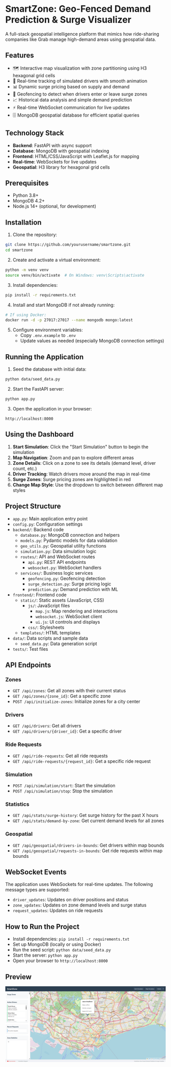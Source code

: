 # SmartZone: Geo-Fenced Demand Prediction & Surge Visualizer

A full-stack geospatial intelligence platform that mimics how ride-sharing companies like Grab manage high-demand areas using geospatial data.

## Features

- 🗺️ Interactive map visualization with zone partitioning using H3 hexagonal grid cells
- 🚗 Real-time tracking of simulated drivers with smooth animation
- 📊 Dynamic surge pricing based on supply and demand
- 🔔 Geofencing to detect when drivers enter or leave surge zones
- 📈 Historical data analysis and simple demand prediction
- ⚡ Real-time WebSocket communication for live updates
- 🗄️ MongoDB geospatial database for efficient spatial queries

## Technology Stack

- **Backend**: FastAPI with async support
- **Database**: MongoDB with geospatial indexing
- **Frontend**: HTML/CSS/JavaScript with Leaflet.js for mapping
- **Real-time**: WebSockets for live updates
- **Geospatial**: H3 library for hexagonal grid cells

## Prerequisites

- Python 3.8+
- MongoDB 4.2+
- Node.js 14+ (optional, for development)

## Installation

1. Clone the repository:
```bash
git clone https://github.com/yourusername/smartzone.git
cd smartzone
```

2. Create and activate a virtual environment:
```bash
python -m venv venv
source venv/bin/activate  # On Windows: venv\Scripts\activate
```

3. Install dependencies:
```bash
pip install -r requirements.txt
```

4. Install and start MongoDB if not already running:
```bash
# If using Docker:
docker run -d -p 27017:27017 --name mongodb mongo:latest
```

5. Configure environment variables:
   - Copy `.env.example` to `.env`
   - Update values as needed (especially MongoDB connection settings)

## Running the Application

1. Seed the database with initial data:
```bash
python data/seed_data.py
```

2. Start the FastAPI server:
```bash
python app.py
```

3. Open the application in your browser:
```
http://localhost:8000
```

## Using the Dashboard

1. **Start Simulation**: Click the "Start Simulation" button to begin the simulation
2. **Map Navigation**: Zoom and pan to explore different areas
3. **Zone Details**: Click on a zone to see its details (demand level, driver count, etc.)
4. **Driver Tracking**: Watch drivers move around the map in real-time
5. **Surge Zones**: Surge pricing zones are highlighted in red
6. **Change Map Style**: Use the dropdown to switch between different map styles

## Project Structure

- `app.py`: Main application entry point
- `config.py`: Configuration settings
- `backend/`: Backend code
  - `database.py`: MongoDB connection and helpers
  - `models.py`: Pydantic models for data validation
  - `geo_utils.py`: Geospatial utility functions
  - `simulation.py`: Data simulation logic
  - `routes/`: API and WebSocket routes
    - `api.py`: REST API endpoints
    - `websocket.py`: WebSocket handlers
  - `services/`: Business logic services
    - `geofencing.py`: Geofencing detection
    - `surge_detection.py`: Surge pricing logic
    - `prediction.py`: Demand prediction with ML
- `frontend/`: Frontend code
  - `static/`: Static assets (JavaScript, CSS)
    - `js/`: JavaScript files
      - `map.js`: Map rendering and interactions
      - `websocket.js`: WebSocket client
      - `ui.js`: UI controls and displays
    - `css/`: Stylesheets
  - `templates/`: HTML templates
- `data/`: Data scripts and sample data
  - `seed_data.py`: Data generation script
- `tests/`: Test files

## API Endpoints

### Zones

- `GET /api/zones`: Get all zones with their current status
- `GET /api/zones/{zone_id}`: Get a specific zone
- `POST /api/initialize-zones`: Initialize zones for a city center

### Drivers

- `GET /api/drivers`: Get all drivers
- `GET /api/drivers/{driver_id}`: Get a specific driver

### Ride Requests

- `GET /api/ride-requests`: Get all ride requests
- `GET /api/ride-requests/{request_id}`: Get a specific ride request

### Simulation

- `POST /api/simulation/start`: Start the simulation
- `POST /api/simulation/stop`: Stop the simulation

### Statistics

- `GET /api/stats/surge-history`: Get surge history for the past X hours
- `GET /api/stats/demand-by-zone`: Get current demand levels for all zones

### Geospatial

- `GET /api/geospatial/drivers-in-bounds`: Get drivers within map bounds
- `GET /api/geospatial/requests-in-bounds`: Get ride requests within map bounds

## WebSocket Events

The application uses WebSockets for real-time updates. The following message types are supported:

- `driver_updates`: Updates on driver positions and status
- `zone_updates`: Updates on zone demand levels and surge status
- `request_updates`: Updates on ride requests



## How to Run the Project

- Install dependencies: `pip install -r requirements.txt`
- Set up MongoDB (locally or using Docker)
- Run the seed script: `python data/seed_data.py`
- Start the server: `python app.py`
- Open your browser to `http://localhost:8000`

## Preview

![Preview](img.png)
